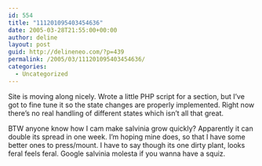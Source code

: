 ```yaml
---
id: 554
title: "111201095403454636"
date: 2005-03-28T21:55:00+00:00
author: deline
layout: post
guid: http://delineneo.com/?p=439
permalink: /2005/03/111201095403454636/
categories:
  - Uncategorized
---
```

Site is moving along nicely. Wrote a little PHP script for a section, but I&#8217;ve got to fine tune it so the state changes are properly implemented. Right now there&#8217;s no real handling of different states which isn&#8217;t all that great.

BTW anyone know how I cam make salvinia grow quickly? Apparently it can double its spread in one week. I&#8217;m hoping mine does, so that I have some better ones to press/mount. I have to say though its one dirty plant, looks feral feels feral. Google salvinia molesta if you wanna have a squiz.
